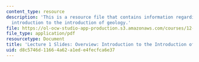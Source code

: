 ```yaml
---
content_type: resource
description: 'This is a resource file that contains information regarding overview:
  introduction to the introduction of geology.'
file: https://ol-ocw-studio-app-production.s3.amazonaws.com/courses/12-001-introduction-to-geology-fall-2013/d8c5746d11664a62a1ede4fecfca6e37_MIT12_001F13_Lecture1slides.pdf
file_type: application/pdf
resourcetype: Document
title: 'Lecture 1 Slides: Overview: Introduction to the Introduction of Geology'
uid: d8c5746d-1166-4a62-a1ed-e4fecfca6e37
---
```

